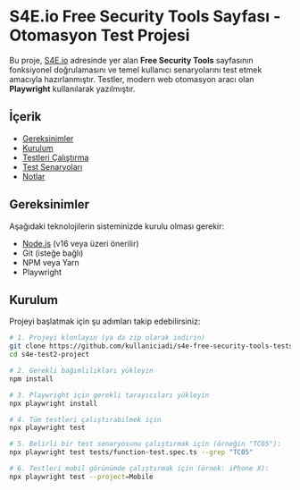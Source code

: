 # S4E.io Free Security Tools Sayfası - Otomasyon Test Projesi

Bu proje, [S4E.io](https://s4e.io/free-security-tools) adresinde yer alan **Free Security Tools** sayfasının fonksiyonel doğrulamasını ve temel kullanıcı senaryolarını test etmek amacıyla hazırlanmıştır. Testler, modern web otomasyon aracı olan **Playwright** kullanılarak yazılmıştır.

## İçerik

- [Gereksinimler](#gereksinimler)
- [Kurulum](#kurulum)
- [Testleri Çalıştırma](#testleri-çalıştırma)
- [Test Senaryoları](#test-senaryoları)
- [Notlar](#notlar)

## Gereksinimler

Aşağıdaki teknolojilerin sisteminizde kurulu olması gerekir:

- [Node.js](https://nodejs.org/) (v16 veya üzeri önerilir)
- Git (isteğe bağlı)
- NPM veya Yarn
- Playwright

## Kurulum

Projeyi başlatmak için şu adımları takip edebilirsiniz:

```bash
# 1. Projeyi klonlayın (ya da zip olarak indirin)
git clone https://github.com/kullaniciadi/s4e-free-security-tools-tests.git
cd s4e-test2-project

# 2. Gerekli bağımlılıkları yükleyin
npm install

# 3. Playwright için gerekli tarayıcıları yükleyin
npx playwright install

# 4. Tüm testleri çalıştırabilmek için
npx playwright test

# 5. Belirli bir test senaryosunu çalıştırmak için (örneğin "TC05"):
npx playwright test tests/function-test.spec.ts --grep "TC05"

# 6. Testleri mobil görünümde çalıştırmak için (örnek: iPhone X):
npx playwright test --project=Mobile
